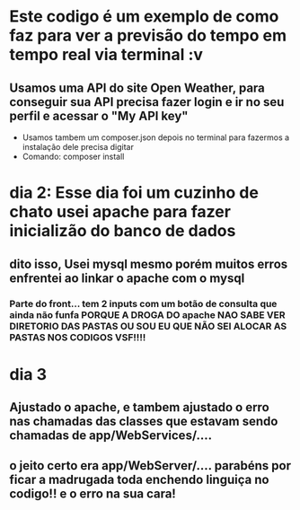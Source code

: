 # Este codigo é um exemplo de como faz para ver a previsão do tempo em tempo real via terminal :v
## Usamos uma API do site Open Weather, para conseguir sua API precisa fazer login e ir no seu perfil e acessar o "My API key"
- Usamos tambem um composer.json depois no terminal para fazermos a instalação dele precisa digitar
- Comando: composer install


# dia 2: Esse dia foi um cuzinho de chato usei apache para fazer inicializão do banco de dados 
## dito isso, Usei mysql mesmo porém muitos erros enfrentei ao linkar o apache com o mysql
### Parte do front... tem 2 inputs com um botão de consulta que ainda não funfa PORQUE A DROGA DO apache NAO SABE VER DIRETORIO DAS PASTAS OU SOU EU QUE NÃO SEI ALOCAR AS PASTAS NOS CODIGOS VSF!!!!

# dia 3
## Ajustado o apache, e tambem ajustado o erro nas chamadas das classes que estavam sendo chamadas de app/WebServices/....
## o jeito certo era app/WebServer/.... parabéns por ficar a madrugada toda enchendo linguiça no codigo!! e o erro na sua cara!
